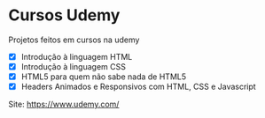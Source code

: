 # Cursos Udemy
Projetos feitos em cursos na udemy



- [x] Introdução à linguagem HTML
- [x] Introdução à linguagem CSS
- [x] HTML5 para quem não sabe nada de HTML5
- [x] Headers Animados e Responsivos com HTML, CSS e Javascript

Site: https://www.udemy.com/

